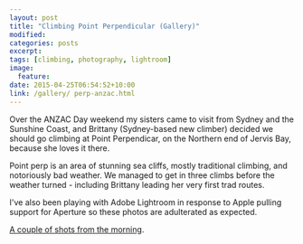 ```yaml
---
layout: post
title: "Climbing Point Perpendicular (Gallery)"
modified:
categories: posts
excerpt:
tags: [climbing, photography, lightroom]
image:
  feature:
date: 2015-04-25T06:54:52+10:00
link: /gallery/	perp-anzac.html
---
```


Over the ANZAC Day weekend my sisters came to visit from Sydney and the Sunshine Coast, and Brittany (Sydney-based new climber) decided we should go climbing at Point Perpendicar, on the Northern end of Jervis Bay, because she loves it there.

Point perp is an area of stunning sea cliffs, mostly traditional climbing, and notoriously bad weather. We managed to get in three climbs before the weather turned - including Brittany leading her very first trad routes.

I've also been playing with Adobe Lightroom in response to Apple pulling support for Aperture so these photos are adulterated as expected.

[A couple of shots from the morning](/gallery/perp-anzac.html).